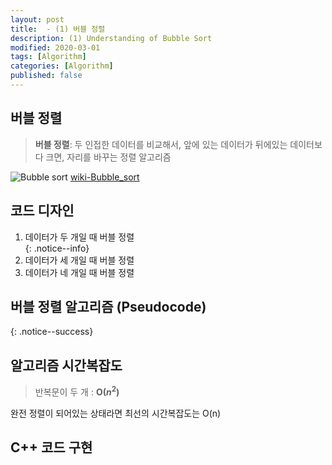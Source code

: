 ```yaml
---
layout: post
title:  - (1) 버블 정렬
description: (1) Understanding of Bubble Sort
modified: 2020-03-01
tags: [Algorithm]
categories: [Algorithm]
published: false
---
```


## 버블 정렬
> **버블 정렬**: 두 인접한 데이터를 비교해서, 앞에 있는 데이터가 뒤에있는 데이터보다 크면, 자리를 바꾸는 정렬 알고리즘  

![Bubble sort](https://upload.wikimedia.org/wikipedia/commons/c/c8/Bubble-sort-example-300px.gif)
[wiki-Bubble_sort](https://en.wikipedia.org/wiki/Bubble_sort)

## 코드 디자인  
1. 데이터가 두 개일 때 버블 정렬  
{: .notice--info}
2. 데이터가 세 개일 때 버블 정렬   
3. 데이터가 네 개일 때 버블 정렬  

## 버블 정렬 알고리즘 (Pseudocode)
{: .notice--success}

## 알고리즘 시간복잡도
> 반복문이 두 개 : **O($n^2$)**  

완전 정렬이 되어있는 상태라면 최선의 시간복잡도는 O(n)  

## C++ 코드 구현 
